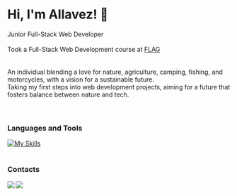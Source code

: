 # Hi, I'm Allavez! 👋

Junior Full-Stack Web Developer
<br/>
<br/>
Took a Full-Stack Web Development course at [FLAG](https://flag.pt/curso/full-stack-web-developer/) <br/>
<br/>
<br/>
An individual blending a love for nature, agriculture, camping, fishing, and motorcycles, with a vision for a sustainable future.
<br/>
Taking my first steps into web development projects, aiming for a future that fosters balance between nature and tech.<br/>
<br/>
<br/>
### Languages and Tools
[![My Skills](https://skillicons.dev/icons?i=html,css,sass,tailwind,js,react,php,mysql,mongodb,nodejs,express,laravel,npm,git&theme=light&perline=6)](https://skillicons.dev)
<br/>
<br/>
### Contacts 

<a href="mailto:ricardogeraldesalves@gmail.com">
  <img align="left" src="https://img.shields.io/badge/Gmail-D14836?style=for-the-badge&logo=gmail&logoColor=white">
</a>

<a href="https://www.linkedin.com/in/allavez">
  <img align="left" src="https://img.shields.io/badge/LinkedIn-0077B5?style=for-the-badge&logo=linkedin&logoColor=white">
</a>
